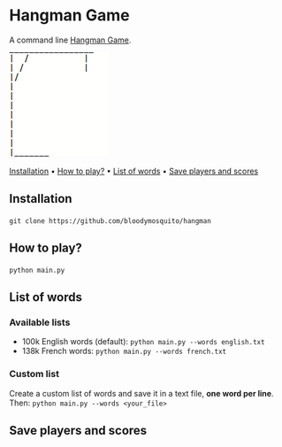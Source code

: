 # Hangman Game

A command line [Hangman Game](https://en.wikipedia.org/wiki/Hangman_(game)). 

![Hangman Gif](hangman.gif)

[Installation](#installation) • [How to play?](#how-to-play) • [List of words](#list-of-words) • [Save players and scores](#save-players-and-scores)


## Installation 

`git clone https://github.com/bloodymosquito/hangman`

## How to play?

`python main.py`

## List of words
### Available lists
- 100k English words (default): `python main.py --words english.txt`
- 138k French words: `python main.py --words french.txt`

### Custom list
Create a custom list of words and save it in a text file, **one word per line**. Then: `python main.py --words <your_file>`

## Save players and scores
